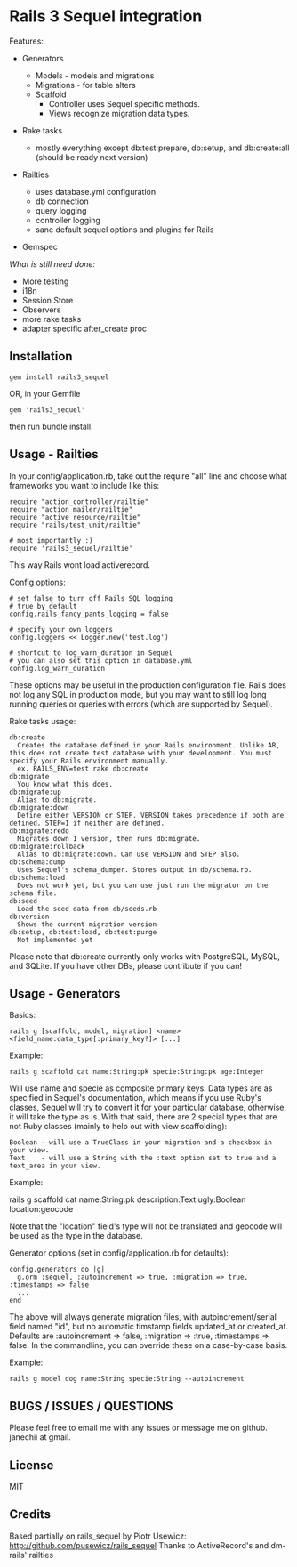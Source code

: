 Rails 3 Sequel integration
==========================

Features:

+ Generators
  - Models - models and migrations
  - Migrations - for table alters
  - Scaffold
    - Controller uses Sequel specific methods.
    - Views recognize migration data types.

+ Rake tasks
  - mostly everything except db:test:prepare, db:setup, and db:create:all (should be ready next version)

+ Railties
  - uses database.yml configuration
  - db connection
  - query logging
  - controller logging
  - sane default sequel options and plugins for Rails

+ Gemspec

*What is still need done:*

+ More testing
+ i18n
+ Session Store
+ Observers
+ more rake tasks
+ adapter specific after_create proc

Installation
------------

    gem install rails3_sequel

OR, in your Gemfile

    gem 'rails3_sequel'

then run bundle install.

Usage - Railties
----------------

In your config/application.rb, take out the require "all" line and choose what frameworks you want to include like this:

    require "action_controller/railtie"
    require "action_mailer/railtie"
    require "active_resource/railtie"
    require "rails/test_unit/railtie"

    # most importantly :)
    require 'rails3_sequel/railtie'

This way Rails wont load activerecord.

Config options:

    # set false to turn off Rails SQL logging
    # true by default
    config.rails_fancy_pants_logging = false

    # specify your own loggers
    config.loggers << Logger.new('test.log')

    # shortcut to log_warn_duration in Sequel
    # you can also set this option in database.yml
    config.log_warn_duration

These options may be useful in the production configuration file. Rails does not log any SQL in production mode, but you may want to still log long running queries or queries with errors (which are supported by Sequel).

Rake tasks usage:

    db:create
      Creates the database defined in your Rails environment. Unlike AR, this does not create test database with your development. You must specify your Rails environment manually.
      ex. RAILS_ENV=test rake db:create
    db:migrate
      You know what this does.
    db:migrate:up
      Alias to db:migrate.
    db:migrate:down
      Define either VERSION or STEP. VERSION takes precedence if both are defined. STEP=1 if neither are defined.
    db:migrate:redo
      Migrates down 1 version, then runs db:migrate.
    db:migrate:rollback
      Alias to db:migrate:down. Can use VERSION and STEP also.
    db:schema:dump
      Uses Sequel's schema_dumper. Stores output in db/schema.rb.
    db:schema:load
      Does not work yet, but you can use just run the migrator on the schema file.
    db:seed
      Load the seed data from db/seeds.rb
    db:version
      Shows the current migration version
    db:setup, db:test:load, db:test:purge
      Not implemented yet

Please note that db:create currently only works with PostgreSQL, MySQL, and SQLite. If you have other DBs, please contribute if you can!


Usage - Generators
------------------

Basics:

    rails g [scaffold, model, migration] <name> <field_name:data_type[:primary_key?]> [...]

Example:

    rails g scaffold cat name:String:pk specie:String:pk age:Integer

Will use name and specie as composite primary keys. Data types are as specified in Sequel's documentation, which means if you use Ruby's classes, Sequel will try to convert it for your particular database, otherwise, it will take the type as is. With that said, there are 2 special types that are not Ruby classes (mainly to help out with view scaffolding):
    
    Boolean - will use a TrueClass in your migration and a checkbox in your view.
    Text    - will use a String with the :text option set to true and a text_area in your view.

Example:

   rails g scaffold cat name:String:pk description:Text ugly:Boolean location:geocode

Note that the "location" field's type will not be translated and geocode will be used as the type in the database.


Generator options (set in config/application.rb for defaults):

    config.generators do |g|
      g.orm :sequel, :autoincrement => true, :migration => true, :timestamps => false
      ...
    end

The above will always generate migration files, with autoincrement/serial field named "id", but no automatic timstamp fields updated_at or created_at. Defaults are :autoincrement => false, :migration => :true, :timestamps => false. In the commandline, you can override these on a case-by-case basis.

Example:
    
    rails g model dog name:String specie:String --autoincrement


BUGS / ISSUES / QUESTIONS
-------------------------

Please feel free to email me with any issues or message me on github. janechii at gmail.


License
-------

MIT

Credits
-------

Based partially on rails_sequel by Piotr Usewicz: http://github.com/pusewicz/rails_sequel
Thanks to ActiveRecord's and dm-rails' railties
